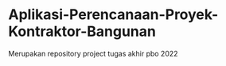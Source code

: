 # Aplikasi-Perencanaan-Proyek-Kontraktor-Bangunan
Merupakan repository project tugas akhir pbo 2022
